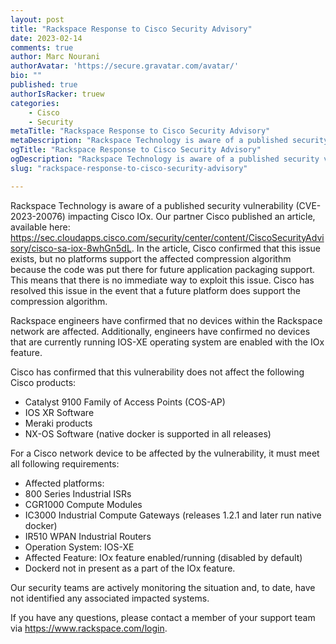 ```yaml
---
layout: post
title: "Rackspace Response to Cisco Security Advisory"
date: 2023-02-14
comments: true
author: Marc Nourani
authorAvatar: 'https://secure.gravatar.com/avatar/'
bio: ""
published: true
authorIsRacker: truew
categories:
    - Cisco
    - Security
metaTitle: "Rackspace Response to Cisco Security Advisory"
metaDescription: "Rackspace Technology is aware of a published security vulnerability (CVE-2023-20076) impacting Cisco IOx. Our partner Cisco published an article, available here: https://sec.cloudapps.cisco.com/security/center/content/CiscoSecurityAdvisory/cisco-sa-iox-8whGn5dL."
ogTitle: "Rackspace Response to Cisco Security Advisory"
ogDescription: "Rackspace Technology is aware of a published security vulnerability (CVE-2023-20076) impacting Cisco IOx. Our partner Cisco published an article, available here: https://sec.cloudapps.cisco.com/security/center/content/CiscoSecurityAdvisory/cisco-sa-iox-8whGn5dL."
slug: "rackspace-response-to-cisco-security-advisory"

---
```


Rackspace Technology is aware of a published security vulnerability (CVE-2023-20076) impacting Cisco IOx. Our partner Cisco published an article, available here: https://sec.cloudapps.cisco.com/security/center/content/CiscoSecurityAdvisory/cisco-sa-iox-8whGn5dL. In the article, Cisco confirmed that this issue exists, but no platforms support the affected compression algorithm because the code was put there for future application packaging support. This means that there is no immediate way to exploit this issue. Cisco has resolved this issue in the event that a future platform does support the compression algorithm. 

Rackspace engineers have confirmed that no devices within the Rackspace network are affected. Additionally, engineers have confirmed no devices that are currently running IOS-XE operating system are enabled with the IOx feature. 

Cisco has confirmed that this vulnerability does not affect the following Cisco products: 
- Catalyst 9100 Family of Access Points (COS-AP) 
- IOS XR Software 
- Meraki products 
- NX-OS Software (native docker is supported in all releases) 

For a Cisco network device to be affected by the vulnerability, it must meet all following requirements: 
- Affected platforms: 
- 800 Series Industrial ISRs 
- CGR1000 Compute Modules 
- IC3000 Industrial Compute Gateways (releases 1.2.1 and later run native docker) 
- IR510 WPAN Industrial Routers 
- Operation System: IOS-XE 
- Affected Feature: IOx feature enabled/running (disabled by default) 
- Dockerd not in present as a part of the IOx feature. 

Our security teams are actively monitoring the situation and, to date, have not identified any associated impacted systems. 

If you have any questions, please contact a member of your support team via https://www.rackspace.com/login. 
